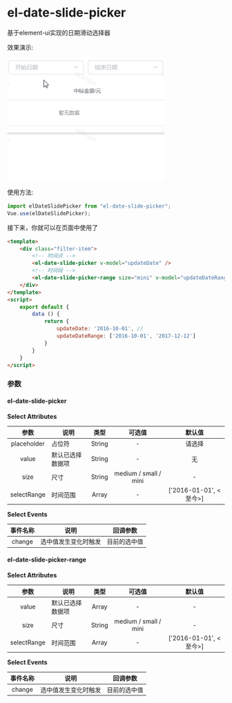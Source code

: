 # el-date-slide-picker
基于element-ui实现的日期滑动选择器



效果演示: 

![DEMO](./screenshot/01.gif)

使用方法: 

```javascript
import elDateSlidePicker from "el-date-slide-picker";
Vue.use(elDateSlidePicker);
```

接下来，你就可以在页面中使用了

```html
<template>
    <div class="filter-item">
        <!-- 时间点 -->
        <el-date-slide-picker v-model="updateDate" />
        <!-- 时间段 -->
        <el-date-slide-picker-range size="mini" v-model="updateDateRange" />
    </div>
</template>
<script>
    export default {
        data () {
            return {
                updateDate: '2016-10-01', // 
                updateDateRange: ['2016-10-01', '2017-12-12']
            }
        }
    }
</script>
```

### 参数

#### el-date-slide-picker

**Select Attributes**


|    参数     | 说明             |  类型  |        可选值         | 默认值 |
| :---------: | ---------------- | :----: | :-------------------: | :----: |
| placeholder | 占位符           | String |           -           | 请选择 |
|    value    | 默认已选择数据项 | String |           -           |   无       |
|    size     | 尺寸             | String | medium / small / mini |   -    |
| selectRange | 时间范围 | Array | - | ['2016-01-01',  <至今>] |

**Select Events**

|    事件名称    | 说明                               |           回调参数            |
| :------------: | ---------------------------------- | :---------------------------: |
|     change     | 选中值发生变化时触发               |         目前的选中值          |

#### el-date-slide-picker-range

**Select Attributes**


|    参数     | 说明             |  类型  |        可选值         | 默认值 |
| :---------: | ---------------- | :----: | :-------------------: | :----: |
|    value    | 默认已选择数据项 | Array |           -           |   -      |
|    size     | 尺寸             | String | medium / small / mini |   -    |
| selectRange | 时间范围 | Array | - | ['2016-01-01',  <至今>] |

**Select Events**

|    事件名称    | 说明                               |           回调参数            |
| :------------: | ---------------------------------- | :---------------------------: |
|     change     | 选中值发生变化时触发               |         目前的选中值          |

